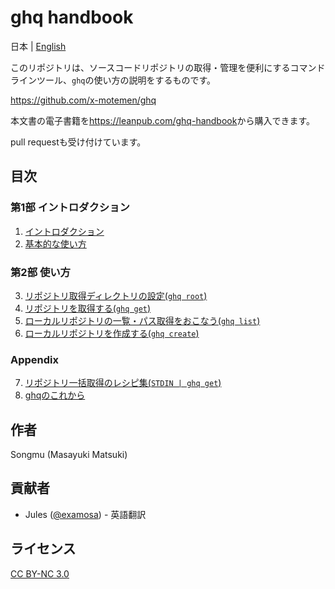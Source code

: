 ghq handbook
============

日本 | [English](README.en.md)

このリポジトリは、ソースコードリポジトリの取得・管理を便利にするコマンドラインツール、`ghq`の使い方の説明をするものです。

<https://github.com/x-motemen/ghq>

本文書の電子書籍を<https://leanpub.com/ghq-handbook>から購入できます。

pull requestも受け付けています。

## 目次

### 第1部 イントロダクション

1. [イントロダクション](ja/01-introduction.md)
2. [基本的な使い方](ja/02-basic-usage.md)

### 第2部 使い方

3. [リポジトリ取得ディレクトリの設定(`ghq root`)](ja/03-ghq-root.md)
4. [リポジトリを取得する(`ghq get`)](ja/04-ghq-get.md)
5. [ローカルリポジトリの一覧・パス取得をおこなう(`ghq list`)](ja/05-ghq-list.md)
6. [ローカルリポジトリを作成する(`ghq create`)](ja/06-ghq-create.md)

### Appendix

7. [リポジトリ一括取得のレシピ集(`STDIN | ghq get`)](ja/07-bulk-ghq-get.md)
8. [ghqのこれから](ja/08-roadmap.md)

## 作者

Songmu (Masayuki Matsuki)

## 貢献者

- Jules ([@examosa](https://github.com/examosa)) - 英語翻訳

## ライセンス

[CC BY-NC 3.0](LICENSE)
